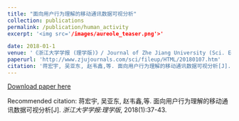 ```yaml
---
title: "面向用户行为理解的移动通讯数据可视分析"
collection: publications
permalink: /publication/human_activity
excerpt: '<img src='/images/aureole_teaser.png'>'

date: 2018-01-1
venue: '《浙江大学学报 (理学版)》/ Journal of Zhe Jiang University (Sci. Edition)'
paperurl: 'http://www.zjujournals.com/sci/fileup/HTML/20180107.htm'
citation: '蒋宏宇, 吴亚东, 赵韦鑫,等. 面向用户行为理解的移动通讯数据可视分析[J]. 浙江大学学报:理学版, 2018(1):37-43.'
---
```


[Download paper here](http://www.swustvis.cn/media/filer_public/filer_public/77/23/77231acb-cfd9-403d-af51-00c49bc9c95a/zju2018.pdf)

Recommended citation: 
蒋宏宇, 吴亚东, 赵韦鑫,等. 面向用户行为理解的移动通讯数据可视分析[J]. <i>浙江大学学报:理学版</i>, 2018(1):37-43.
